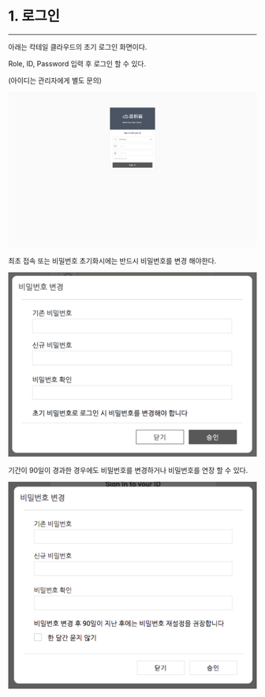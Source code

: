 # 1. 로그인

---

아래는 칵테일 클라우드의 초기 로그인 화면이다.

Role, ID, Password 입력 후 로그인 할 수 있다.

\(아이디는 관리자에게 별도 문의\)

![](/assets/KR/3.0.0/1_1.png)

최초 접속 또는 비밀번호 초기화시에는 반드시 비밀번호를 변경 해야한다.

![](/assets/KR/3.0.0/1_2.png)

기간이 90일이 경과한 경우에도 비밀번호를 변경하거나 비밀번호를 연장 할 수 있다.

![](/assets/KR/2.5.3/1_3.png)



